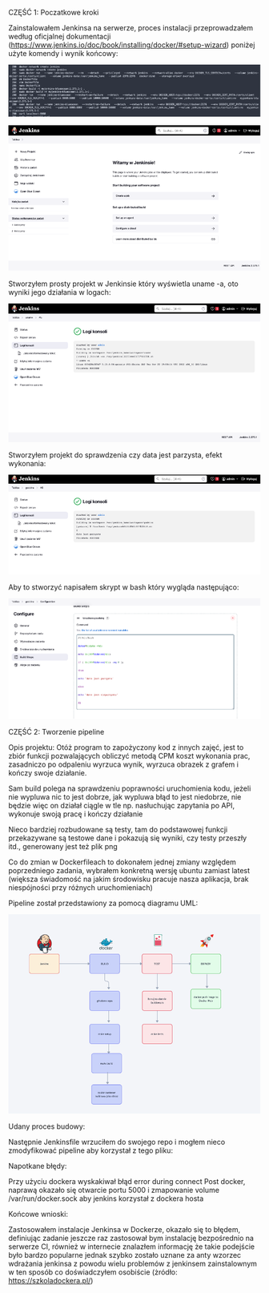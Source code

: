 CZĘŚĆ 1: Poczatkowe kroki

Zainstalowałem Jenkinsa na serwerze, proces instalacji przeprowadzałem według oficjalnej dokumentacji (https://www.jenkins.io/doc/book/installing/docker/#setup-wizard) poniżej użyte komendy i wynik końcowy:

![image description](images/lab3_zdj1.png)

![image description](images/lab3_zdj2.png)


Stworzyłem prosty projekt w Jenkinsie który wyświetla uname -a, oto wyniki jego działania w logach:

![image description](images/lab3_zdj3.png)

Stworzyłem projekt do sprawdzenia czy data jest parzysta, efekt wykonania:

![image description](images/lab3_zdj4.png)

Aby to stworzyć napisałem skrypt w bash który wygląda następująco:

![image description](images/lab3_zdj5.png)

CZĘŚĆ 2: Tworzenie pipeline

Opis projektu: Otóż program to zapożyczony kod z innych zajęć, jest to zbiór funkcji pozwalających obliczyć metodą CPM koszt wykonania prac, zasadniczo po odpaleniu wyrzuca wynik, wyrzuca obrazek z grafem i kończy swoje działanie.

Sam build polega na sprawdzeniu poprawności uruchomienia kodu, jeżeli nie wypluwa nic to jest dobrze, jak wypluwa błąd to jest niedobrze, nie będzie więc on działał ciągle w tle np. nasłuchując zapytania po API, wykonuje swoją pracę i kończy działanie

Nieco bardziej rozbudowane są testy, tam do podstawowej funkcji przekazywane są testowe dane i pokazują się wyniki, czy testy przeszły itd., generowany jest też plik png

Co do zmian w Dockerfileach to dokonałem jednej zmiany względem poprzedniego zadania, wybrałem konkretną wersję ubuntu zamiast latest (większa świadomość na jakim środowisku pracuje nasza aplikacja, brak niespójności przy różnych uruchomieniach)

Pipeline został przedstawiony za pomocą diagramu UML:

 ![image description](images/lab3_UML.png)


Udany proces budowy:


Następnie Jenkinsfile wrzuciłem do swojego repo i mogłem nieco zmodyfikować pipeline aby korzystał z tego pliku:



Napotkane błędy:

Przy użyciu dockera wyskakiwał błąd error during connect Post docker, naprawą okazało się otwarcie portu 5000 i zmapowanie volume /var/run/docker.sock aby jenkins korzystał z dockera hosta


Końcowe wnioski:

Zastosowałem instalacje Jenkinsa w Dockerze, okazało się to błędem, definiując zadanie jeszcze raz zastosował bym instalację bezpośrednio na serwerze CI, również w internecie znalazłem informację że takie podejście było bardzo popularne jednak szybko zostało uznane za anty wzorzec wdrażania jenkinsa z powodu wielu problemów z jenkinsem zainstalownym w ten sposób co doświadczyłem osobiście (żródło: https://szkoladockera.pl/)


